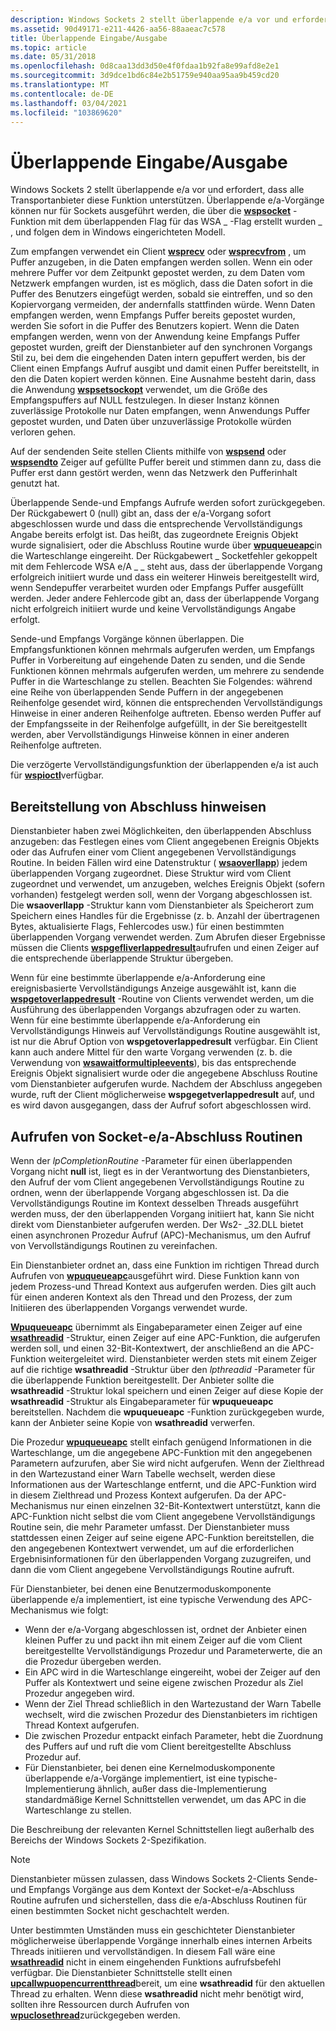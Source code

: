 ```yaml
---
description: Windows Sockets 2 stellt überlappende e/a vor und erfordert, dass alle Transportanbieter diese Funktion unterstützen.
ms.assetid: 90d49171-e211-4426-aa56-88aaeac7c578
title: Überlappende Eingabe/Ausgabe
ms.topic: article
ms.date: 05/31/2018
ms.openlocfilehash: 0d8caa13dd3d50e4f0fdaa1b92fa8e99afd8e2e1
ms.sourcegitcommit: 3d9dce1bd6c84e2b51759e940aa95aa9b459cd20
ms.translationtype: MT
ms.contentlocale: de-DE
ms.lasthandoff: 03/04/2021
ms.locfileid: "103869620"
---
```

# <a name="overlapped-inputoutput"></a>Überlappende Eingabe/Ausgabe

Windows Sockets 2 stellt überlappende e/a vor und erfordert, dass alle Transportanbieter diese Funktion unterstützen. Überlappende e/a-Vorgänge können nur für Sockets ausgeführt werden, die über die [**wspsocket**](/windows/desktop/api/Ws2spi/nc-ws2spi-lpwspsocket) -Funktion mit dem überlappenden Flag für das WSA \_ -Flag erstellt wurden \_ , und folgen dem in Windows eingerichteten Modell.

Zum empfangen verwendet ein Client [**wsprecv**](/previous-versions/windows/hardware/network/ff566309(v=vs.85)) oder [**wsprecvfrom**](/previous-versions/windows/desktop/legacy/ms742287(v=vs.85)) , um Puffer anzugeben, in die Daten empfangen werden sollen. Wenn ein oder mehrere Puffer vor dem Zeitpunkt gepostet werden, zu dem Daten vom Netzwerk empfangen wurden, ist es möglich, dass die Daten sofort in die Puffer des Benutzers eingefügt werden, sobald sie eintreffen, und so den Kopiervorgang vermeiden, der andernfalls stattfinden würde. Wenn Daten empfangen werden, wenn Empfangs Puffer bereits gepostet wurden, werden Sie sofort in die Puffer des Benutzers kopiert. Wenn die Daten empfangen werden, wenn von der Anwendung keine Empfangs Puffer gepostet wurden, greift der Dienstanbieter auf den synchronen Vorgangs Stil zu, bei dem die eingehenden Daten intern gepuffert werden, bis der Client einen Empfangs Aufruf ausgibt und damit einen Puffer bereitstellt, in den die Daten kopiert werden können. Eine Ausnahme besteht darin, dass die Anwendung [**wspsetsockopt**](/previous-versions/windows/hardware/network/ff566318(v=vs.85)) verwendet, um die Größe des Empfangspuffers auf NULL festzulegen. In dieser Instanz können zuverlässige Protokolle nur Daten empfangen, wenn Anwendungs Puffer gepostet wurden, und Daten über unzuverlässige Protokolle würden verloren gehen.

Auf der sendenden Seite stellen Clients mithilfe von [**wspsend**](/previous-versions/windows/hardware/network/ff566316(v=vs.85)) oder [**wspsendto**](/previous-versions/windows/desktop/legacy/ms742291(v=vs.85)) Zeiger auf gefüllte Puffer bereit und stimmen dann zu, dass die Puffer erst dann gestört werden, wenn das Netzwerk den Pufferinhalt genutzt hat.

Überlappende Sende-und Empfangs Aufrufe werden sofort zurückgegeben. Der Rückgabewert 0 (null) gibt an, dass der e/a-Vorgang sofort abgeschlossen wurde und dass die entsprechende Vervollständigungs Angabe bereits erfolgt ist. Das heißt, das zugeordnete Ereignis Objekt wurde signalisiert, oder die Abschluss Routine wurde über [**wpuqueueapc**](/windows/desktop/api/Ws2spi/nf-ws2spi-wpuqueueapc)in die Warteschlange eingereiht. Der Rückgabewert \_ Socketfehler gekoppelt mit dem Fehlercode WSA e/A \_ \_ steht aus, dass der überlappende Vorgang erfolgreich initiiert wurde und dass ein weiterer Hinweis bereitgestellt wird, wenn Sendepuffer verarbeitet wurden oder Empfangs Puffer ausgefüllt werden. Jeder andere Fehlercode gibt an, dass der überlappende Vorgang nicht erfolgreich initiiert wurde und keine Vervollständigungs Angabe erfolgt.

Sende-und Empfangs Vorgänge können überlappen. Die Empfangsfunktionen können mehrmals aufgerufen werden, um Empfangs Puffer in Vorbereitung auf eingehende Daten zu senden, und die Sende Funktionen können mehrmals aufgerufen werden, um mehrere zu sendende Puffer in die Warteschlange zu stellen. Beachten Sie Folgendes: während eine Reihe von überlappenden Sende Puffern in der angegebenen Reihenfolge gesendet wird, können die entsprechenden Vervollständigungs Hinweise in einer anderen Reihenfolge auftreten. Ebenso werden Puffer auf der Empfangsseite in der Reihenfolge aufgefüllt, in der Sie bereitgestellt werden, aber Vervollständigungs Hinweise können in einer anderen Reihenfolge auftreten.

Die verzögerte Vervollständigungsfunktion der überlappenden e/a ist auch für [**wspioctl**](/previous-versions/windows/hardware/network/ff566296(v=vs.85))verfügbar.

## <a name="delivering-completion-indications"></a>Bereitstellung von Abschluss hinweisen

Dienstanbieter haben zwei Möglichkeiten, den überlappenden Abschluss anzugeben: das Festlegen eines vom Client angegebenen Ereignis Objekts oder das Aufrufen einer vom Client angegebenen Vervollständigungs Routine. In beiden Fällen wird eine Datenstruktur ( [**wsaoverllapp**](/windows/desktop/api/Winsock2/ns-winsock2-wsaoverlapped)) jedem überlappenden Vorgang zugeordnet. Diese Struktur wird vom Client zugeordnet und verwendet, um anzugeben, welches Ereignis Objekt (sofern vorhanden) festgelegt werden soll, wenn der Vorgang abgeschlossen ist. Die **wsaoverllapp** -Struktur kann vom Dienstanbieter als Speicherort zum Speichern eines Handles für die Ergebnisse (z. b. Anzahl der übertragenen Bytes, aktualisierte Flags, Fehlercodes usw.) für einen bestimmten überlappenden Vorgang verwendet werden. Zum Abrufen dieser Ergebnisse müssen die Clients [**wspgefliverlappedresult**](/windows/desktop/api/Ws2spi/nc-ws2spi-lpwspgetoverlappedresult)aufrufen und einen Zeiger auf die entsprechende überlappende Struktur übergeben.

Wenn für eine bestimmte überlappende e/a-Anforderung eine ereignisbasierte Vervollständigungs Anzeige ausgewählt ist, kann die [**wspgetoverlappedresult**](/windows/desktop/api/Ws2spi/nc-ws2spi-lpwspgetoverlappedresult) -Routine von Clients verwendet werden, um die Ausführung des überlappenden Vorgangs abzufragen oder zu warten. Wenn für eine bestimmte überlappende e/a-Anforderung ein Vervollständigungs Hinweis auf Vervollständigungs Routine ausgewählt ist, ist nur die Abruf Option von **wspgetoverlappedresult** verfügbar. Ein Client kann auch andere Mittel für den warte Vorgang verwenden (z. b. die Verwendung von [**wsawaitformultipleevents**](/windows/desktop/api/Winsock2/nf-winsock2-wsawaitformultipleevents)), bis das entsprechende Ereignis Objekt signalisiert wurde oder die angegebene Abschluss Routine vom Dienstanbieter aufgerufen wurde. Nachdem der Abschluss angegeben wurde, ruft der Client möglicherweise **wspgegetverlappedresult** auf, und es wird davon ausgegangen, dass der Aufruf sofort abgeschlossen wird.

## <a name="invoking-socket-io-completion-routines"></a>Aufrufen von Socket-e/a-Abschluss Routinen

Wenn der *lpCompletionRoutine* -Parameter für einen überlappenden Vorgang nicht **null** ist, liegt es in der Verantwortung des Dienstanbieters, den Aufruf der vom Client angegebenen Vervollständigungs Routine zu ordnen, wenn der überlappende Vorgang abgeschlossen ist. Da die Vervollständigungs Routine im Kontext desselben Threads ausgeführt werden muss, der den überlappenden Vorgang initiiert hat, kann Sie nicht direkt vom Dienstanbieter aufgerufen werden. Der Ws2- \_32.DLL bietet einen asynchronen Prozedur Aufruf (APC)-Mechanismus, um den Aufruf von Vervollständigungs Routinen zu vereinfachen.

Ein Dienstanbieter ordnet an, dass eine Funktion im richtigen Thread durch Aufrufen von [**wpuqueueapc**](/windows/desktop/api/Ws2spi/nf-ws2spi-wpuqueueapc)ausgeführt wird. Diese Funktion kann von jedem Prozess-und Thread Kontext aus aufgerufen werden. Dies gilt auch für einen anderen Kontext als den Thread und den Prozess, der zum Initiieren des überlappenden Vorgangs verwendet wurde.

[**Wpuqueueapc**](/windows/desktop/api/Ws2spi/nf-ws2spi-wpuqueueapc) übernimmt als Eingabeparameter einen Zeiger auf eine [**wsathreadid**](/windows/desktop/api/Ws2spi/ns-ws2spi-wsathreadid) -Struktur, einen Zeiger auf eine APC-Funktion, die aufgerufen werden soll, und einen 32-Bit-Kontextwert, der anschließend an die APC-Funktion weitergeleitet wird. Dienstanbieter werden stets mit einem Zeiger auf die richtige **wsathreadid** -Struktur über den *lpthreadid* -Parameter für die überlappende Funktion bereitgestellt. Der Anbieter sollte die **wsathreadid** -Struktur lokal speichern und einen Zeiger auf diese Kopie der **wsathreadid** -Struktur als Eingabeparameter für **wpuqueueapc** bereitstellen. Nachdem die **wpuqueueapc** -Funktion zurückgegeben wurde, kann der Anbieter seine Kopie von **wsathreadid** verwerfen.

Die Prozedur [**wpuqueueapc**](/windows/desktop/api/Ws2spi/nf-ws2spi-wpuqueueapc) stellt einfach genügend Informationen in die Warteschlange, um die angegebene APC-Funktion mit den angegebenen Parametern aufzurufen, aber Sie wird nicht aufgerufen. Wenn der Zielthread in den Wartezustand einer Warn Tabelle wechselt, werden diese Informationen aus der Warteschlange entfernt, und die APC-Funktion wird in diesem Zielthread und Prozess Kontext aufgerufen. Da der APC-Mechanismus nur einen einzelnen 32-Bit-Kontextwert unterstützt, kann die APC-Funktion nicht selbst die vom Client angegebene Vervollständigungs Routine sein, die mehr Parameter umfasst. Der Dienstanbieter muss stattdessen einen Zeiger auf seine eigene APC-Funktion bereitstellen, die den angegebenen Kontextwert verwendet, um auf die erforderlichen Ergebnisinformationen für den überlappenden Vorgang zuzugreifen, und dann die vom Client angegebene Vervollständigungs Routine aufruft.

Für Dienstanbieter, bei denen eine Benutzermoduskomponente überlappende e/a implementiert, ist eine typische Verwendung des APC-Mechanismus wie folgt:

-   Wenn der e/a-Vorgang abgeschlossen ist, ordnet der Anbieter einen kleinen Puffer zu und packt ihn mit einem Zeiger auf die vom Client bereitgestellte Vervollständigungs Prozedur und Parameterwerte, die an die Prozedur übergeben werden.
-   Ein APC wird in die Warteschlange eingereiht, wobei der Zeiger auf den Puffer als Kontextwert und seine eigene zwischen Prozedur als Ziel Prozedur angegeben wird.
-   Wenn der Ziel Thread schließlich in den Wartezustand der Warn Tabelle wechselt, wird die zwischen Prozedur des Dienstanbieters im richtigen Thread Kontext aufgerufen.
-   Die zwischen Prozedur entpackt einfach Parameter, hebt die Zuordnung des Puffers auf und ruft die vom Client bereitgestellte Abschluss Prozedur auf.
-   Für Dienstanbieter, bei denen eine Kernelmoduskomponente überlappende e/a-Vorgänge implementiert, ist eine typische-Implementierung ähnlich, außer dass die-Implementierung standardmäßige Kernel Schnittstellen verwendet, um das APC in die Warteschlange zu stellen.

Die Beschreibung der relevanten Kernel Schnittstellen liegt außerhalb des Bereichs der Windows Sockets 2-Spezifikation.

> [!Note]  
> Dienstanbieter müssen zulassen, dass Windows Sockets 2-Clients Sende-und Empfangs Vorgänge aus dem Kontext der Socket-e/a-Abschluss Routine aufrufen und sicherstellen, dass die e/a-Abschluss Routinen für einen bestimmten Socket nicht geschachtelt werden.

 

Unter bestimmten Umständen muss ein geschichteter Dienstanbieter möglicherweise überlappende Vorgänge innerhalb eines internen Arbeits Threads initiieren und vervollständigen. In diesem Fall wäre eine [**wsathreadid**](/windows/desktop/api/Ws2spi/ns-ws2spi-wsathreadid) nicht in einem eingehenden Funktions aufrufsbefehl verfügbar. Die Dienstanbieter Schnittstelle stellt einen [**upcallwpuopencurrentthread**](/windows/desktop/api/Ws2spi/nf-ws2spi-wpuopencurrentthread)bereit, um eine **wsathreadid** für den aktuellen Thread zu erhalten. Wenn diese **wsathreadid** nicht mehr benötigt wird, sollten ihre Ressourcen durch Aufrufen von [**wpuclosethread**](/windows/desktop/api/Ws2spi/nf-ws2spi-wpuclosethread)zurückgegeben werden.

 

 
